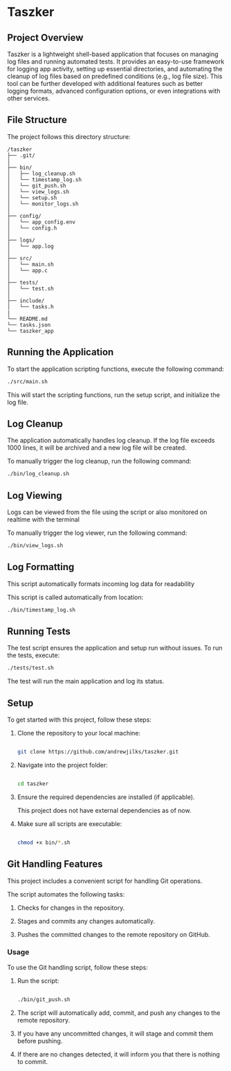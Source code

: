 # Taszker

## Project Overview

Taszker is a lightweight shell-based application that focuses on managing log files and running automated tests. It provides an easy-to-use framework for logging app activity, setting up essential directories, and automating the cleanup of log files based on predefined conditions (e.g., log file size). This tool can be further developed with additional features such as better logging formats, advanced configuration options, or even integrations with other services.


## File Structure

The project follows this directory structure:
```
/taszker
├── .git/
│
├── bin/
│   ├── log_cleanup.sh
│   └── timestamp_log.sh
│   └── git_push.sh
│   └── view_logs.sh
│   └── setup.sh
│   └── monitor_logs.sh
│
├── config/
│   └── app_config.env
│   └── config.h
│
├── logs/
│   └── app.log
│
├── src/
│   └── main.sh
│   └── app.c
│
├── tests/
│   └── test.sh
│
├── include/
│   └── tasks.h
|
└── README.md
└── tasks.json
└── taszker_app
```

## Running the Application

To start the application scripting functions, execute the following command:
```bash
./src/main.sh
```

This will start the scripting functions, run the setup script, and initialize the log file.

## Log Cleanup

The application automatically handles log cleanup. If the log file exceeds 1000 lines, it will be archived and a new log file will be created.

To manually trigger the log cleanup, run the following command:
```bash
./bin/log_cleanup.sh
```

## Log Viewing

Logs can be viewed from the file using the script or also monitored on realtime with the terminal

To manually trigger the log viewer, run the following command:
```bash
./bin/view_logs.sh
```

## Log Formatting

This script automatically formats incoming log data for readability

This script is called automatically from location:
```bash
./bin/timestamp_log.sh
```

## Running Tests

The test script ensures the application and setup run without issues. To run the tests, execute:
```bash
./tests/test.sh
```

The test will run the main application and log its status.

## Setup

To get started with this project, follow these steps:

1. Clone the repository to your local machine:

   ```bash

   git clone https://github.com/andrewjilks/taszker.git

   ```

2. Navigate into the project folder:

   ```bash

   cd taszker

   ```

3. Ensure the required dependencies are installed (if applicable).

   This project does not have external dependencies as of now.

4. Make sure all scripts are executable:

   ```bash

   chmod +x bin/*.sh

   ```


## Git Handling Features

This project includes a convenient script for handling Git operations.

The  script automates the following tasks:

1. Checks for changes in the repository.

2. Stages and commits any changes automatically.

3. Pushes the committed changes to the remote repository on GitHub.


### Usage

To use the Git handling script, follow these steps:

1. Run the  script:

   ```bash

   ./bin/git_push.sh

   ```

2. The script will automatically add, commit, and push any changes to the remote repository.

3. If you have any uncommitted changes, it will stage and commit them before pushing.

4. If there are no changes detected, it will inform you that there is nothing to commit.

